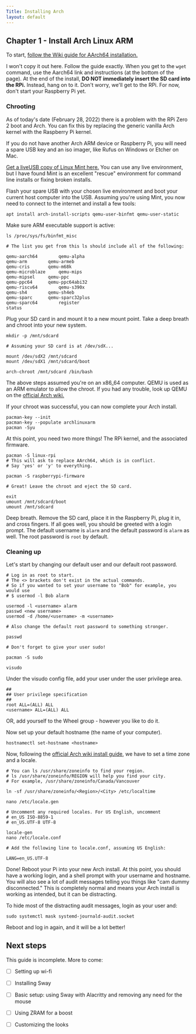 ```yaml
---
Title: Installing Arch
layout: default
---
```


## Chapter 1 - Install Arch Linux ARM

To start, [follow the Wiki guide for AArch64 installation.](https://archlinuxarm.org/platforms/armv8/broadcom/raspberry-pi-zero-2)

I won't copy it out here. Follow the guide exactly. When you get to the `wget` 
command, use the Aarch64 link and instructions (at the bottom of the page). At 
the end of the install, **DO NOT immediately insert the SD card into the RPi.** 
Instead, hang on to it. Don't worry, we'll get to the RPi. For now, don't start 
your Raspberry Pi yet.

### Chrooting

As of today's date (February 28, 2022) there is a problem with the RPi Zero 2 
boot and Arch. You can fix this by replacing the generic vanilla Arch kernel 
with the Raspberry Pi kernel.

If you do not have another Arch ARM device or Raspberry Pi, you will need a 
spare USB key and an iso imager, like Rufus on Windows or Etcher on Mac.

[Get a liveUSB copy of Linux Mint here.](https://linuxmint.com) You can use any 
live environment, but I have found Mint is an excellent "rescue" environment 
for command line installs or fixing broken installs.

Flash your spare USB with your chosen live environment and boot your current 
host computer into the USB. Assuming you're using Mint, you now need to connect 
to the internet and install a few tools:

```
apt install arch-install-scripts qemu-user-binfmt qemu-user-static
```

Make sure ARM executable support is active:

```
ls /proc/sys/fs/binfmt_misc

# The list you get from this ls should include all of the following:

qemu-aarch64		qemu-alpha
qemu-arm		qemu-armeb
qemu-cris		qemu-m68k
qemu-microblaze		qemu-mips
qemu-mipsel		qemu-ppc
qemu-ppc64		qemu-ppc64abi32
qemu-riscv64		qemu-s390x
qemu-sh4		qemu-sh4eb
qemu-sparc		qemu-sparc32plus
qemu-sparc64		register
status
```

Plug your SD card in and mount it to a new mount point. Take a deep breath and 
chroot into your new system.

```
mkdir -p /mnt/sdcard

# Assuming your SD card is at /dev/sdX...

mount /dev/sdX2 /mnt/sdcard
mount /dev/sdX1 /mnt/sdcard/boot

arch-chroot /mnt/sdcard /bin/bash
```

The above steps assumed you're on an x86_64 computer. QEMU is used as an ARM 
emulator to allow the chroot. If you had any trouble, look up QEMU on the 
[official Arch wiki.](https://wiki.archlinux.org/title/QEMU)

If your chroot was successful, you can now complete your Arch install.

```
pacman-key --init
pacman-key --populate archlinuxarm
pacman -Syu
```

At this point, you need two more things! The RPi kernel, and the associated 
firmware.

```
pacman -S linux-rpi
# This will ask to replace AArch64, which is in conflict.
# Say 'yes' or 'y' to everything.

pacman -S raspberrypi-firmware

# Great! Leave the chroot and eject the SD card.

exit
umount /mnt/sdcard/boot
umount /mnt/sdcard
```

Deep breath. Remove the SD card, place it in the Raspberry Pi, plug it in, and 
cross fingers. If all goes well, you should be greeted with a login prompt. The 
default username is `alarm` and the default password is `alarm` as well. The 
root password is `root` by default.

### Cleaning up

Let's start by changing our default user and our default root password.

```
# Log in as root to start.
# The <> brackets don't exist in the actual commands.
# So if you wanted to set your username to "Bob" for example, you would use
# $ usermod -l Bob alarm

usermod -l <username> alarm
passwd <new username>
usermod -d /home/<username> -m <username>

# Also change the default root password to something stronger.

passwd

# Don't forget to give your user sudo!

pacman -S sudo

visudo
```

Under the visudo config file, add your user under the user privilege area.

```
##
## User privilege specification
##
root ALL=(ALL) ALL
<username> ALL=(ALL) ALL
```

OR, add yourself to the Wheel group - however you like to do it.

Now set up your default hostname (the name of your computer).

```
hostnamectl set-hostname <hostname>
```

Now, following the [official Arch wiki install guide,](https://wiki.archlinux.org/title/installation_guide) we have to set a time zone and a locale.

```
# You can ls /usr/share/zoneinfo to find your region.
# ls /usr/share/zoneinfo/REGION will help you find your city.
# For example, /usr/share/zoneinfo/Canada/Vancouver

ln -sf /usr/share/zoneinfo/<Region>/<City> /etc/localtime

nano /etc/locale.gen

# Uncomment any required locales. For US English, uncomment
# en_US ISO-8859-1
# en_US.UTF-8 UTF-8

locale-gen
nano /etc/locale.conf

# Add the following line to locale.conf, assuming US English:

LANG=en_US.UTF-8
```

Done! Reboot your Pi into your new Arch install. At this point, you should have 
a working login, and a shell prompt with your username and hostname. You will 
also see a lot of audit messages telling you things like "cam dummy 
disconnected." This is completely normal and means your Arch install is working 
as intended, but it can be distracting.

To hide most of the distracting audit messages, login as your user and:

```
sudo systemctl mask systemd-journald-audit.socket
```

Reboot and log in again, and it will be a lot better!

## Next steps

This guide is incomplete. More to come:

- [ ] Setting up wi-fi
- [ ] Installing Sway
- [ ] Basic setup: using Sway with Alacritty and removing any need for the mouse
- [ ] Using ZRAM for a boost
- [ ] Customizing the looks


